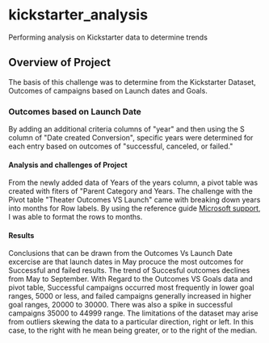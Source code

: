 # kickstarter_analysis
Performing analysis on Kickstarter data to determine trends
## Overview of Project
   The basis of this challenge was to determine from the Kickstarter Dataset, Outcomes of campaigns based on Launch dates and Goals.

###  Outcomes based on Launch Date
  By adding an additional criteria columns of "year" and then using the S column of "Date created Conversion", specific years were determined for each entry based on 
  outcomes of "successful, canceled, or failed."
  
#### Analysis and challenges of Project
From the newly added data of Years of the years column, a pivot table was created with fiters of "Parent Category and Years.
The challenge with the Pivot table "Theater Outcomes VS Launch" came with breaking down years into months for Row labels.  By using the reference guide
[Microsoft support](https://support.microsoft.com/en-us/office/group-or-ungroup-data-in-a-pivottable-c9d1ddd0-6580-47d1-82bc-c84a5a340725?ui=en-us&rs=en-us&ad=us),
I was able to format the rows to months.
#### Results
Conclusions that can be drawn from the Outcomes Vs Launch Date excercise are that launch dates in May procuce the most outcomes for Successful and failed results.  The trend of Succesful outcomes declines from May to September.
With Regard to the Outcomes VS Goals data and pivot table, Successful campaigns occurred most frequently in lower goal ranges, 5000 or less, and failed campaigns generally increased in higher goal ranges, 20000 to 30000.  There was also a spike in successful campaigns 35000 to 44999 range.
The limitations of the dataset may arise from outliers skewing the data to a particular direction, right or left.  In this case, to the right with he mean being greater, or to the right of the median.

